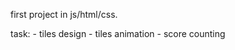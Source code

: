 first project in js/html/css. 

task:
    - tiles design
    - tiles animation
    - score counting
